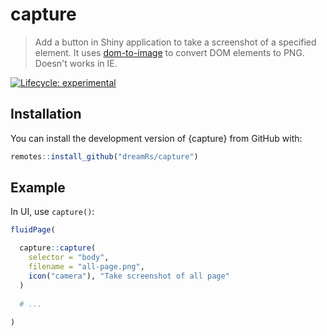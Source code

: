 # capture

> Add a button in Shiny application to take a screenshot of a specified element. It uses [dom-to-image](https://github.com/tsayen/dom-to-image) to convert DOM elements to PNG. Doesn't works in IE.

<!-- badges: start -->
[![Lifecycle: experimental](https://img.shields.io/badge/lifecycle-experimental-orange.svg)](https://www.tidyverse.org/lifecycle/#experimental)
<!-- badges: end -->



## Installation

You can install the development version of {capture} from GitHub with:

```r
remotes::install_github("dreamRs/capture")
```


## Example

In UI, use `capture()`:

```r
fluidPage(

  capture::capture(
    selector = "body",
    filename = "all-page.png",
    icon("camera"), "Take screenshot of all page"
  )
  
  # ...
  
)
```


